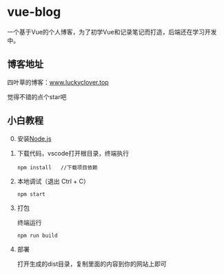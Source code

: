 # vue-blog
一个基于Vue的个人博客，为了初学Vue和记录笔记而打造，后端还在学习开发中。

## 博客地址
四叶草的博客：www.luckyclover.top

觉得不错的点个star吧

## 小白教程

0. 安装[Node.js](https://nodejs.org/en/)

1. 下载代码，vscode打开根目录，终端执行

   ```
   npm install   //下载项目依赖
   ```

2. 本地调试（退出 Ctrl + C）

   ```
   npm start
   ```

3. 打包


   终端运行

   ```
   npm run build
   ```

4. 部署

   打开生成的dist目录，复制里面的内容到你的网站上即可

   

